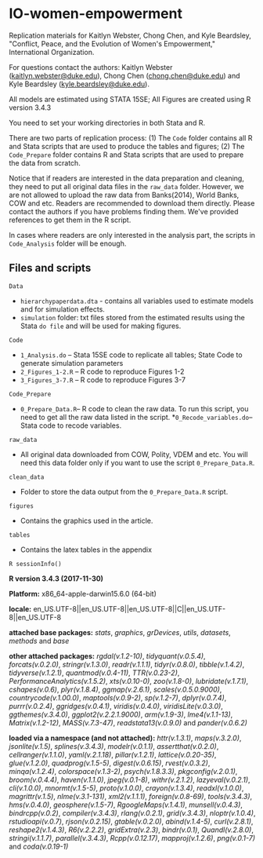 # IO-women-empowerment
Replication materials for Kaitlyn Webster, Chong Chen, and Kyle Beardsley, "Conflict, Peace, and the Evolution of Women's Empowerment," International Organization.


For questions contact the authors: Kaitlyn Webster (kaitlyn.webster@duke.edu), Chong Chen (chong.chen@duke.edu) and Kyle Beardsley (kyle.beardsley@duke.edu).

All models are estimated using STATA 15SE; All Figures are created using R version 3.4.3

You need to set your working directories in both Stata and R.

There are two parts of replication process: (1) The `Code` folder contains all R and Stata scripts that are used to produce the tables and figures; (2) The `Code_Prepare` folder contains R and Stata scripts that are used to prepare the data from scratch. 

Notice that if readers are interested in the data preparation and cleaning, they need to put all original data files in the `raw_data` folder. However, we are not allowed to upload the raw data from Banks(2014), World Banks, COW and etc. Readers are recommended to download them directly. Please contact the authors if you have problems finding them. We've provided references to get them in the R script.

In cases where readers are only interested in the analysis part, the scripts in `Code_Analysis` folder will be enough. 


Files and scripts
------
`Data`
* `hierarchypaperdata.dta` - contains all variables used to estimate models and for simulation effects.  
* `simulation` folder: txt files stored from the estimated results using the Stata `do file` and will be used for making figures.

`Code`
* `1_Analysis.do` – Stata 15SE code to replicate all tables; State Code to generate simulation parameters
* `2_Figures_1-2.R` – R code to reproduce Figures 1-2
* `3_Figures_3-7.R` – R code to reproduce Figures 3-7

`Code_Prepare`
* `0_Prepare_Data.R`– R code to clean the raw data. To run this script, you need to get all the raw data listed in the script. 
*`0_Recode_variables.do`– Stata code to recode variables. 

`raw_data`
* All original data downloaded from COW, Polity, VDEM and etc. You will need this data folder only if you want to use the script `0_Prepare_Data.R`. 

`clean_data`
* Folder to store the data output from the `0_Prepare_Data.R` script.

`figures`
* Contains the graphics used in the article.

`tables`
* Contains the latex tables in the appendix

`R sessionInfo()`

**R version 3.4.3 (2017-11-30)**

**Platform:** x86_64-apple-darwin15.6.0 (64-bit) 

**locale:**
en_US.UTF-8||en_US.UTF-8||en_US.UTF-8||C||en_US.UTF-8||en_US.UTF-8

**attached base packages:** 
_stats_, _graphics_, _grDevices_, _utils_, _datasets_, _methods_ and _base_

**other attached packages:** 
_rgdal(v.1.2-10)_, _tidyquant(v.0.5.4)_, _forcats(v.0.2.0)_, _stringr(v.1.3.0)_, _readr(v.1.1.1)_, _tidyr(v.0.8.0)_, _tibble(v.1.4.2)_, _tidyverse(v.1.2.1)_, _quantmod(v.0.4-11)_, _TTR(v.0.23-2)_, _PerformanceAnalytics(v.1.5.2)_, _xts(v.0.10-0)_, _zoo(v.1.8-0)_, _lubridate(v.1.7.1)_, _cshapes(v.0.6)_, _plyr(v.1.8.4)_, _ggmap(v.2.6.1)_, _scales(v.0.5.0.9000)_, _countrycode(v.1.00.0)_, _maptools(v.0.9-2)_, _sp(v.1.2-7)_, _dplyr(v.0.7.4)_, _purrr(v.0.2.4)_, _ggridges(v.0.4.1)_, _viridis(v.0.4.0)_, _viridisLite(v.0.3.0)_, _ggthemes(v.3.4.0)_, _ggplot2(v.2.2.1.9000)_, _arm(v.1.9-3)_, _lme4(v.1.1-13)_, _Matrix(v.1.2-12)_, _MASS(v.7.3-47)_, _readstata13(v.0.9.0)_ and _pander(v.0.6.2)_

**loaded via a namespace (and not attached):** 
_httr(v.1.3.1)_, _maps(v.3.2.0)_, _jsonlite(v.1.5)_, _splines(v.3.4.3)_, _modelr(v.0.1.1)_, _assertthat(v.0.2.0)_, _cellranger(v.1.1.0)_, _yaml(v.2.1.18)_, _pillar(v.1.2.1)_, _lattice(v.0.20-35)_, _glue(v.1.2.0)_, _quadprog(v.1.5-5)_, _digest(v.0.6.15)_, _rvest(v.0.3.2)_, _minqa(v.1.2.4)_, _colorspace(v.1.3-2)_, _psych(v.1.8.3.3)_, _pkgconfig(v.2.0.1)_, _broom(v.0.4.4)_, _haven(v.1.1.0)_, _jpeg(v.0.1-8)_, _withr(v.2.1.2)_, _lazyeval(v.0.2.1)_, _cli(v.1.0.0)_, _mnormt(v.1.5-5)_, _proto(v.1.0.0)_, _crayon(v.1.3.4)_, _readxl(v.1.0.0)_, _magrittr(v.1.5)_, _nlme(v.3.1-131)_, _xml2(v.1.1.1)_, _foreign(v.0.8-69)_, _tools(v.3.4.3)_, _hms(v.0.4.0)_, _geosphere(v.1.5-7)_, _RgoogleMaps(v.1.4.1)_, _munsell(v.0.4.3)_, _bindrcpp(v.0.2)_, _compiler(v.3.4.3)_, _rlang(v.0.2.1)_, _grid(v.3.4.3)_, _nloptr(v.1.0.4)_, _rstudioapi(v.0.7)_, _rjson(v.0.2.15)_, _gtable(v.0.2.0)_, _abind(v.1.4-5)_, _curl(v.2.8.1)_, _reshape2(v.1.4.3)_, _R6(v.2.2.2)_, _gridExtra(v.2.3)_, _bindr(v.0.1)_, _Quandl(v.2.8.0)_, _stringi(v.1.1.7)_, _parallel(v.3.4.3)_, _Rcpp(v.0.12.17)_, _mapproj(v.1.2.6)_, _png(v.0.1-7)_ and _coda(v.0.19-1)_